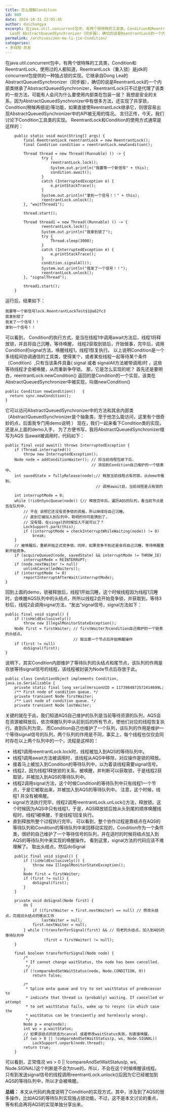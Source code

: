 ```yaml
---
title: 怎么理解Condition
id: 669
date: 2024-10-31 22:01:45
author: daichangya
excerpt: 在java.util.concurrent包中，有两个很特殊的工具类，Condition和ReentrantLock，使用过的人都知道，ReentrantLock（重入锁）是jdk的concurrent包提供的一种独占锁的实现。它继承自Dong
  Lea的 AbstractQueuedSynchronizer（同步器），确切的说是ReentrantLock的一个内部类继承了AbstractQueuedSynchronizer，ReentrantLock只不过是代理了该类的一些方法
permalink: /archives/zen-me-li-jie-Condition/
categories:
- 多线程-并发
---
```


在java.util.concurrent包中，有两个很特殊的工具类，Condition和ReentrantLock，使用过的人都知道，ReentrantLock（重入锁）是jdk的concurrent包提供的一种独占锁的实现。它继承自Dong Lea的 AbstractQueuedSynchronizer（同步器），确切的说是ReentrantLock的一个内部类继承了AbstractQueuedSynchronizer，ReentrantLock只不过是代理了该类的一些方法，可能有人会问为什么要使用内部类在包装一层？ 我想是安全的关系，因为AbstractQueuedSynchronizer中有很多方法，还实现了共享锁，Condition(稍候再细说)等功能，如果直接使ReentrantLock继承它，则很容易出现AbstractQueuedSynchronizer中的API被无用的情况。 言归正传，今天，我们讨论下Condition工具类的实现。 ReentrantLock和Condition的使用方式通常是这样的：
```
    public static void main(String[] args) {
        final ReentrantLock reentrantLock = new ReentrantLock();
        final Condition condition = reentrantLock.newCondition();
    
        Thread thread = new Thread((Runnable) () -> {
                try {
                    reentrantLock.lock();
                    System.out.println("我要等一个新信号" + this);
                    condition.await();
                }
                catch (InterruptedException e) {
                    e.printStackTrace();
                }
                System.out.println("拿到一个信号！！" + this);
                reentrantLock.unlock();
        }, "waitThread1");
    
        thread.start();
    
        Thread thread1 = new Thread((Runnable) () -> {
                reentrantLock.lock();
                System.out.println("我拿到锁了");
                try {
                    Thread.sleep(3000);
                }
                catch (InterruptedException e) {
                    e.printStackTrace();
                }
                condition.signalAll();
                System.out.println("我发了一个信号！！");
                reentrantLock.unlock();
        }, "signalThread");
    
        thread1.start();
    }
```
运行后，结果如下：

    我要等一个新信号lock.ReentrantLockTest$1@a62fc3
    我拿到锁了
    我发了一个信号！！
    拿到一个信号！！

可以看到， Condition的执行方式，是当在线程1中调用await方法后，线程1将释放锁，并且将自己沉睡，等待唤醒， 线程2获取到锁后，开始做事，完毕后，调用Condition的signal方法，唤醒线程1，线程1恢复执行。 以上说明Condition是一个多线程间协调通信的工具类，使得某个，或者某些线程一起等待某个条件（Condition）,只有当该条件具备( signal 或者 signalAll方法被带调用)时 ，这些等待线程才会被唤醒，从而重新争夺锁。 那，它是怎么实现的呢？ 首先还是要明白，reentrantLock.newCondition() 返回的是Condition的一个实现，该类在AbstractQueuedSynchronizer中被实现，叫做newCondition()

    public Condition newCondition()   {
      return sync.newCondition();
    }

它可以访问AbstractQueuedSynchronizer中的方法和其余内部类（AbstractQueuedSynchronizer是个抽象类，至于他怎么能访问，这里有个很奇妙的点，后面我专门用demo说明 ） 现在，我们一起来看下Condition类的实现，还是从上面的demo入手， 为了方便书写，我将AbstractQueuedSynchronizer缩写为AQS 当await被调用时，代码如下：

    public final void await() throws InterruptedException {
        if (Thread.interrupted())
            throw new InterruptedException();
        Node node = addConditionWaiter(); // 将当前线程包装下后，
                                          // 添加到Condition自己维护的一个链表中。
        int savedState = fullyRelease(node);// 释放当前线程占有的锁，从demo中看到，
                                            // 调用await前，当前线程是占有锁的
    
        int interruptMode = 0;
        while (!isOnSyncQueue(node)) {// 释放完毕后，遍历AQS的队列，看当前节点是否在队列中，
            // 不在 说明它还没有竞争锁的资格，所以继续将自己沉睡。
            // 直到它被加入到队列中，聪明的你可能猜到了，
            // 没有错，在singal的时候加入不就可以了？
            LockSupport.park(this);
            if ((interruptMode = checkInterruptWhileWaiting(node)) != 0)
                break;
        }
        // 被唤醒后，重新开始正式竞争锁，同样，如果竞争不到还是会将自己沉睡，等待唤醒重新开始竞争。
        if (acquireQueued(node, savedState) && interruptMode != THROW_IE)
            interruptMode = REINTERRUPT;
        if (node.nextWaiter != null)
            unlinkCancelledWaiters();
        if (interruptMode != 0)
            reportInterruptAfterWait(interruptMode);
    }

回到上面的demo，锁被释放后，线程1开始沉睡，这个时候线程因为线程1沉睡时，会唤醒AQS队列中的头结点，所所以线程2会开始竞争锁，并获取到，等待3秒后，线程2会调用signal方法，“发出”signal信号，signal方法如下：

    public final void signal() {
        if (!isHeldExclusively())
            throw new IllegalMonitorStateException();
        Node first = firstWaiter; // firstWaiter为condition自己维护的一个链表的头结点，
                                  // 取出第一个节点后开始唤醒操作
        if (first != null)
            doSignal(first);
    }

说明下，其实Condition内部维护了等待队列的头结点和尾节点，该队列的作用是存放等待signal信号的线程，该线程被封装为Node节点后存放于此。

    public class ConditionObject implements Condition, java.io.Serializable {
        private static final long serialVersionUID = 1173984872572414699L;
        /** First node of condition queue. */
        private transient Node firstWaiter;
        /** Last node of condition queue. */
        private transient Node lastWaiter;

关键的就在于此，我们知道AQS自己维护的队列是当前等待资源的队列，AQS会在资源被释放后，依次唤醒队列中从前到后的所有节点，使他们对应的线程恢复执行。直到队列为空。 而Condition自己也维护了一个队列，该队列的作用是维护一个等待signal信号的队列，两个队列的作用是不同，事实上，每个线程也仅仅会同时存在以上两个队列中的一个，流程是这样的：

*   线程1调用reentrantLock.lock时，线程被加入到AQS的等待队列中。
*   线程1调用await方法被调用时，该线程从AQS中移除，对应操作是锁的释放。
*   接着马上被加入到Condition的等待队列中，以为着该线程需要signal信号。
*   线程2，因为线程1释放锁的关系，被唤醒，并判断可以获取锁，于是线程2获取锁，并被加入到AQS的等待队列中。
*   线程2调用signal方法，这个时候Condition的等待队列中只有线程1一个节点，于是它被取出来，并被加入到AQS的等待队列中。 注意，这个时候，线程1 并没有被唤醒。
*   signal方法执行完毕，线程2调用reentrantLock.unLock()方法，释放锁。这个时候因为AQS中只有线程1，于是，AQS释放锁后按从头到尾的顺序唤醒线程时，线程1被唤醒，于是线程1回复执行。
*   直到释放所整个过程执行完毕。 可以看到，整个协作过程是靠结点在AQS的等待队列和Condition的等待队列中来回移动实现的，Condition作为一个条件类，很好的自己维护了一个等待信号的队列，并在适时的时候将结点加入到AQS的等待队列中来实现的唤醒操作。 看到这里，signal方法的代码应该不难理解了。 取出头结点，然后doSignal
```
    public final void signal() {
        if (!isHeldExclusively()) {
            throw new IllegalMonitorStateException();
        }
        Node first = firstWaiter;
        if (first != null) {
            doSignal(first);
        }
    }
    
    private void doSignal(Node first) {
        do {
            if ((firstWaiter = first.nextWaiter) == null) // 修改头结点，完成旧头结点的移出工作
                lastWaiter = null;
            first.nextWaiter = null;
        } while (!transferForSignal(first) && // 将老的头结点，加入到AQS的等待队列中
                 (first = firstWaiter) != null);
    }
    
    final boolean transferForSignal(Node node) {
        /*
         * If cannot change waitStatus, the node has been cancelled.
         */
        if (!compareAndSetWaitStatus(node, Node.CONDITION, 0))
            return false;
    
        /*
         * Splice onto queue and try to set waitStatus of predecessor to
         * indicate that thread is (probably) waiting. If cancelled or attempt
         * to set waitStatus fails, wake up to resync (in which case the
         * waitStatus can be transiently and harmlessly wrong).
         */
        Node p = enq(node);
        int ws = p.waitStatus;
        // 如果该结点的状态为cancel 或者修改waitStatus失败，则直接唤醒。
        if (ws > 0 || !compareAndSetWaitStatus(p, ws, Node.SIGNAL))
            LockSupport.unpark(node.thread);
        return true;
    }
```
可以看到，正常情况 ws > 0 || !compareAndSetWaitStatus(p, ws, Node.SIGNAL)这个判断是不会为true的，所以，不会在这个时候唤醒该线程。 只有到发送signal信号的线程调用reentrantLock.unlock()后因为它已经被加到AQS的等待队列中，所以才会被唤醒。

**总结：** 本文从代码的角度说明了Condition的实现方式，其中，涉及到了AQS的很多操作，比如AQS的等待队列实现独占锁功能，不过，这不是本文讨论的重点，等有机会再将AQS的实现单独分享出来。